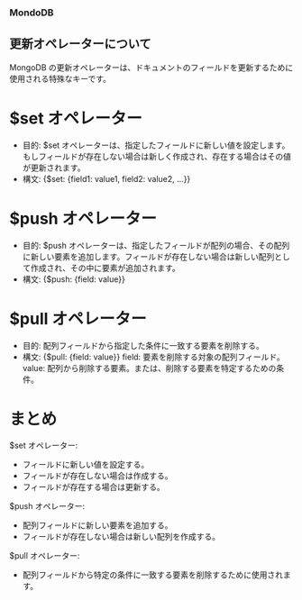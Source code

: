### MondoDB

## 更新オペレーターについて

MongoDB の更新オペレーターは、ドキュメントのフィールドを更新するために使用される特殊なキーです。

# $set オペレーター

- 目的: $set オペレーターは、指定したフィールドに新しい値を設定します。もしフィールドが存在しない場合は新しく作成され、存在する場合はその値が更新されます。
- 構文: {$set: {field1: value1, field2: value2, ...}}

# $push オペレーター

- 目的: $push オペレーターは、指定したフィールドが配列の場合、その配列に新しい要素を追加します。フィールドが存在しない場合は新しい配列として作成され、その中に要素が追加されます。
- 構文: {$push: {field: value}}

# $pull オペレーター

- 目的: 配列フィールドから指定した条件に一致する要素を削除する。
- 構文: {$pull: {field: value}}
  field: 要素を削除する対象の配列フィールド。
  value: 配列から削除する要素。または、削除する要素を特定するための条件。

# まとめ

$set オペレーター:

- フィールドに新しい値を設定する。
- フィールドが存在しない場合は作成する。
- フィールドが存在する場合は更新する。

$push オペレーター:

- 配列フィールドに新しい要素を追加する。
- フィールドが存在しない場合は新しい配列を作成する。

$pull オペレーター:

- 配列フィールドから特定の条件に一致する要素を削除するために使用されます。

